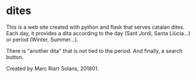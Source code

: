 # dites

This is a web site created with python and flask that serves catalan dites. 
Each day, it provides a dita according to the day (Sant Jordi, Santa Llúcia...) or period (Winter, Summer...).

There is "another dita" that is not tied to the period. And finally, a search button.

Created by Marc Riart Solans, 201801.
